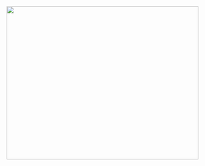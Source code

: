<div align="center">
  <img src="https://media.giphy.com/media/dRlLfiEtfj3NzH9VGi/giphy.gif" width="500" height="400"/>
</div>
